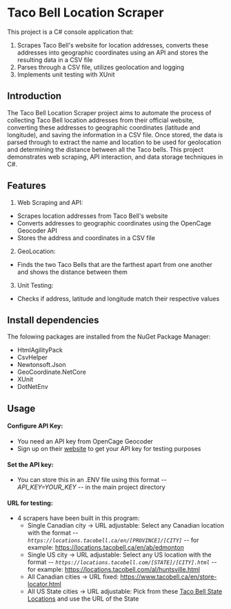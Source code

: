 # Taco Bell Location Scraper
This project is a C# console application that:
1. Scrapes Taco Bell's website for location addresses, converts these addresses into geographic coordinates using an API and stores the resulting data in a CSV file
2. Parses through a CSV file, utilizes geolocation and logging 
3. Implements unit testing with XUnit

## Introduction
The Taco Bell Location Scraper project aims to automate the process of collecting Taco Bell location addresses from their official website, converting these addresses to geographic coordinates (latitude and longitude), and saving the information in a CSV file.
Once stored, the data is parsed through to extract the name and location to be used for geolocation and determining the distance between all the Taco bells.
This project demonstrates web scraping, API interaction, and data storage techniques in C#.

## Features
1. Web Scraping and API:
  - Scrapes location addresses from Taco Bell's website
  - Converts addresses to geographic coordinates using the OpenCage Geocoder API
  - Stores the address and coordinates in a CSV file

2. GeoLocation:
  - Finds the two Taco Bells that are the farthest apart from one another and shows the distance between them

3. Unit Testing:
  -  Checks if address, latitude and longitude match their respective values

## Install dependencies
The folowing packages are installed from the NuGet Package Manager:
  - HtmlAgilityPack
  - CsvHelper
  - Newtonsoft.Json
  - GeoCoordinate.NetCore
  - XUnit
  - DotNetEnv

## Usage
#### Configure API Key:
- You need an API key from OpenCage Geocoder
- Sign up on their [website](https://opencagedata.com/) to get your API key for testing purposes

#### Set the API key:
- You can store this in an .ENV file using this format -- *API_KEY=YOUR_KEY* -- in the main project directory

#### URL for testing:
- 4 scrapers have been built in this program:
  + Single Canadian city -> URL adjustable: Select any Canadian location with the format -- *`https://locations.tacobell.ca/en/[PROVINCE]/[CITY]`* -- for example: https://locations.tacobell.ca/en/ab/edmonton
  + Single US city -> URL adjustable: Select any US location with the format -- *`https://locations.tacobell.com/[STATE]/[CITY].html`* -- for example: https://locations.tacobell.com/al/huntsville.html
  + All Canadian cities -> URL fixed: https://www.tacobell.ca/en/store-locator.html
  + All US State cities -> URL adjustable: Pick from these [Taco Bell State Locations](https://locations.tacobell.com/) and use the URL of the State
